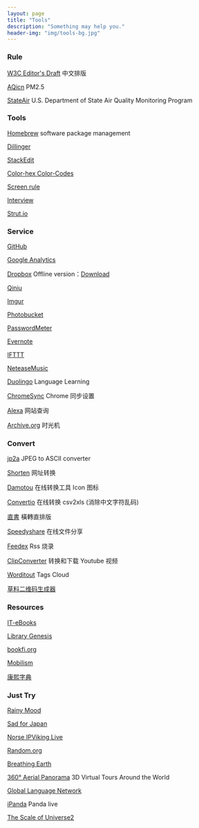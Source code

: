 ```yaml
---
layout: page
title: "Tools"
description: "Something may help you."
header-img: "img/tools-bg.jpg"
---
```



### Rule 

[W3C Editor's Draft](http://w3c.github.io/clreq/#glyphs_sizes_and_positions_in_character_faces_of_punctuation_marks) 中文排版  

[AQicn](http://aqicn.org/city/) PM2.5

[StateAir](http://stateair.net/) U.S. Department of State Air Quality Monitoring Program

### Tools 

[Homebrew](http://brew.sh/) software package management

[Dillinger](http://dillinger.io/) 

[StackEdit](https://stackedit.io/editor#) 

[Color-hex Color-Codes](http://www.color-hex.com/)  

[Screen rule](http://azeril.me/Screenrule/)

[Interview](http://azeril.me/Interview/)

[Strut.io](http://strut.io/)

### Service 

[GitHub](https://github.com/)

[Google Analytics](https://analytics.google.com/analytics/web/)

[Dropbox](https://www.dropbox.com/)  Offline version：[Download](https://www.dropbox.com/downloading?plat=mac&full=1)  

[Qiniu](http://qiniu.com)

[Imgur](http://imgur.com/)  

[Photobucket](photobucket.com)

[PasswordMeter](http://www.passwordmeter.com)

[Evernote](https://www.evernote.com/)  

[IFTTT](https://ifttt.com/) 

[NeteaseMusic](http://music.163.com/)  

[Duolingo](duolingo.com) Language Learning  

[ChromeSync](https://www.google.com/settings/chrome/sync) Chrome 同步设置

[Alexa](http://www.alexa.com/) 网站查询

[Archive.org](http://archive.org/web/web.php) 时光机

### Convert 

[jp2a](https://csl.name/jp2a/) JPEG to ASCII converter

[Shorten](http://www.waqiang.com/index.php/url/shorten) 网址转换

[Damotou](http://www.damotou.com/index.php) 在线转换工具 Icon 图标

[Convertio](https://convertio.co/zh/csv-xls/) 在线转换 csv2xls (消除中文字符乱码)  

[直書](http://antiintelgather.github.io/) 橫轉直排版  

[Speedyshare](http://www.speedyshare.com/) 在线文件分享  

[Feedex](http://feedex.net/) Rss 烧录  

[ClipConverter](http://www.clipconverter.cc/) 转换和下载 Youtube 视频

[Worditout](http://worditout.com/) Tags Cloud

[草料二维码生成器](http://cli.im/)

### Resources

[IT-eBooks](http://it-ebooks.info/)

[Library Genesis](http://gen.lib.rus.ec/)  

[bookfi.org](http://en.bookfi.org/)  

[Mobilism](http://forum.mobilism.org/viewforum.php?f=120&sid=5d7797456253aa3d63635b4f492ad1ce)  

[康熙字典](http://www.zdic.net/z/kxzd/)  

### Just Try 

[Rainy Mood](http://www.rainymood.com/)   

[Sad for Japan](http://www.sadforjapan.com/)  

[Norse IPViking Live](http://map.ipviking.com/)  

[Random.org](https://www.random.org/) 

[Breathing Earth](http://www.breathingearth.net/)  

[360° Aerial Panorama](http://www.airpano.com/)  3D Virtual Tours Around the World  

[Global Language Network](http://language.media.mit.edu/visualizations/books)  

[iPanda](http://live.ipanda.com/) Panda live

[The Scale of Universe2](http://htwins.net/scale2/)


